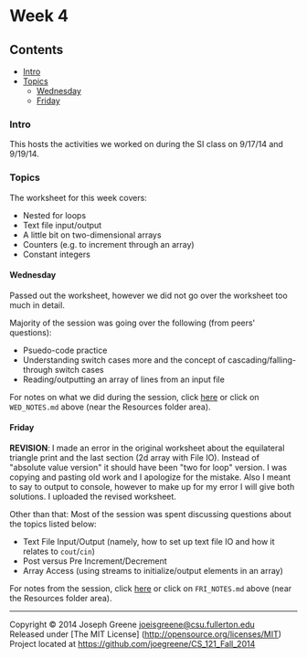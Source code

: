 # Week 4

## Contents
- [Intro](#intro)
- [Topics](#topics)
  - [Wednesday](#wednesday)
  - [Friday](#friday)
  
### Intro
This hosts the activities we worked on during the SI class on 9/17/14 and 9/19/14.

### Topics
The worksheet for this week covers: 
- Nested for loops
- Text file input/output
- A little bit on two-dimensional arrays
- Counters (e.g. to increment through an array)
- Constant integers

#### Wednesday
Passed out the worksheet, however we did not go over the worksheet too much in detail.

Majority of the session was going over the following (from peers' questions):
- Psuedo-code practice
- Understanding switch cases more and the concept of cascading/falling-through switch cases
- Reading/outputting an array of lines from an input file

For notes on what we did during the session, click [here](WED_NOTES.md) or click on `WED_NOTES.md` 
above (near the Resources folder area).

#### Friday
__REVISION__: I made an error in the original worksheet about the equilateral triangle print and the last section (2d array with File IO). 
Instead of "absolute value version" it should have been "two for loop" version. I was copying and pasting old work and I 
apologize for the mistake. Also I meant to say to output to console, however to make up for my error I will give both solutions.
I uploaded the revised worksheet.

Other than that: Most of the session was spent discussing questions about the topics listed below:
- Text File Input/Output (namely, how to set up text file IO and how it relates to `cout`/`cin`)
- Post versus Pre Increment/Decrement
- Array Access (using streams to initialize/output elements in an array)

For notes from the session, click [here](FRI_NOTES.md) or click on `FRI_NOTES.md`
above (near the Resources folder area).

-------------------------------------------------------------------------------

Copyright &copy; 2014 Joseph Greene <joeisgreene@csu.fullerton.edu>  
Released under [The MIT License] (http://opensource.org/licenses/MIT)  
Project located at <https://github.com/joegreene/CS_121_Fall_2014>